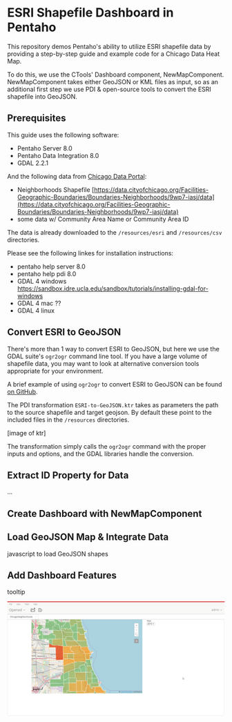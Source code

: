 # ESRI Shapefile Dashboard in Pentaho
This repository demos Pentaho's ability to utilize ESRI shapefile data by
providing a step-by-step guide and example code for a Chicago Data Heat Map.

To do this, we use the CTools' Dashboard component, NewMapComponent.
NewMapComponent takes either GeoJSON or KML files as input, so as an additional
first step we use PDI & open-source tools to convert the ESRI shapefile into
GeoJSON.

## Prerequisites
This guide uses the following software:
 - Pentaho Server 8.0
 - Pentaho Data Integration 8.0
 - GDAL 2.2.1

And the following data from [Chicago Data Portal](https://data.cityofchicago.org/):
 - Neighborhoods Shapefile [https://data.cityofchicago.org/Facilities-Geographic-Boundaries/Boundaries-Neighborhoods/9wp7-iasj/data](https://data.cityofchicago.org/Facilities-Geographic-Boundaries/Boundaries-Neighborhoods/9wp7-iasj/data)
 - some data w/ Community Area Name or Community Area ID

The data is already downloaded to the `/resources/esri` and `/resources/csv`
directories.

Please see the following linkes for installation instructions:
 - pentaho help server 8.0
 - pentaho help pdi 8.0
 - GDAL 4 windows https://sandbox.idre.ucla.edu/sandbox/tutorials/installing-gdal-for-windows
 - GDAL 4 mac ??
 - GDAL 4 linux

## Convert ESRI to GeoJSON
There's more than 1 way to convert ESRI to GeoJSON, but here we use the GDAL
suite's `ogr2ogr` command line tool. If you have a large volume of shapefile
data, you may want to look at alternative conversion tools appropriate for your
environment.

A brief example of using `ogr2ogr` to convert ESRI to GeoJSON can be found [on
GitHub](https://gist.github.com/benbalter/5858851).

The PDI transformation `ESRI-to-GeoJSON.ktr` takes as parameters the path to the
source shapefile and target geojson. By default these point to the included
files in the `/resources` directories.

[image of ktr]

The transformation simply calls the `ogr2ogr` command with the proper inputs and
options, and the GDAL libraries handle the conversion.

## Extract ID Property for Data
...

## Create Dashboard with NewMapComponent

## Load GeoJSON Map & Integrate Data
javascript to load GeoJSON shapes


## Add Dashboard Features
tooltip

![text](ChicagoCrimeHeatMap.png?raw=true "Chicago Crime Heat Map Dashboard")
